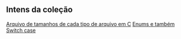 ## Intens da coleção
[Arquivo de tamanhos de cada tipo de arquivo em C](https://github.com/Maryxlu/curiousc/blob/main/tamanhos_tipos.c)
[Enums e também Switch case](https://github.com/Maryxlu/curiousc/blob/main/enum_switch_case.c)
